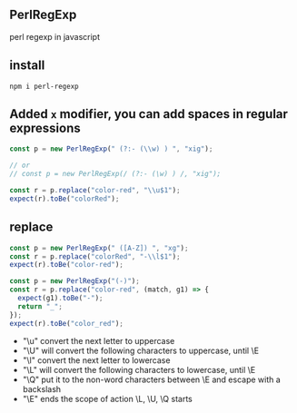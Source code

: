 ## PerlRegExp

perl regexp in javascript

## install
```
npm i perl-regexp
```

## Added `x` modifier, you can add spaces in regular expressions
```ts
const p = new PerlRegExp(" (?:- (\\w) ) ", "xig");

// or
// const p = new PerlRegExp(/ (?:- (\w) ) /, "xig");

const r = p.replace("color-red", "\\u$1");
expect(r).toBe("colorRed");
```

## replace
```ts
const p = new PerlRegExp(" ([A-Z]) ", "xg");
const r = p.replace("colorRed", "-\\l$1");
expect(r).toBe("color-red");

const p = new PerlRegExp("(-)");
const r = p.replace("color-red", (match, g1) => {
  expect(g1).toBe("-");
  return "_";
});
expect(r).toBe("color_red");
```


* "\u" convert the next letter to uppercase
* "\U" will convert the following characters to uppercase, until \E
* "\l" convert the next letter to lowercase
* "\L" will convert the following characters to lowercase, until \E
* "\Q" put it to the non-word characters between \E and escape with a backslash
* "\E" ends the scope of action \L, \U, \Q starts